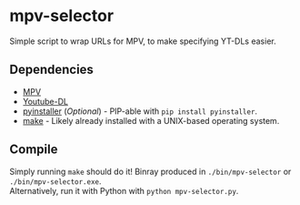 #  mpv-selector
Simple script to wrap URLs for MPV, to make specifying YT-DLs easier.

##  Dependencies
- [MPV](https://mpv.io/)
- [Youtube-DL](https://youtube-dl.org/)
- [pyinstaller](https://www.pyinstaller.org/) (_Optional_) - PIP-able with `pip install pyinstaller`.
- [make](http://gnuwin32.sourceforge.net/packages/make.htm) - Likely already installed with a UNIX-based operating system.

##  Compile
Simply running `make` should do it!  Binray produced in `./bin/mpv-selector` or `./bin/mpv-selector.exe`.\
Alternatively, run it with Python with `python mpv-selector.py`.
